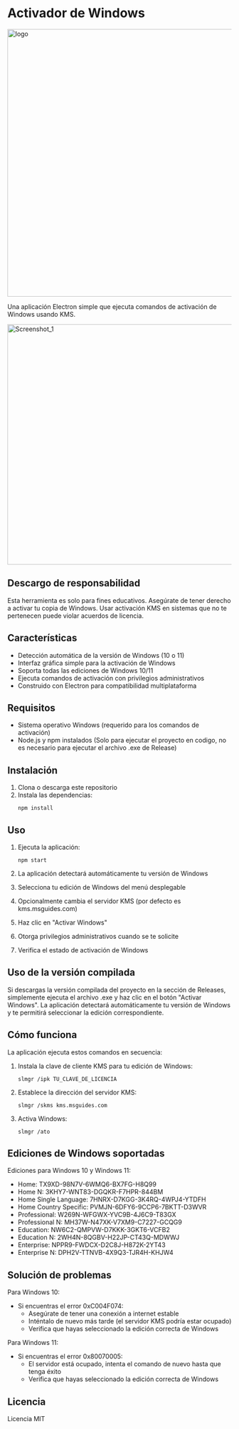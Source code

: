 # Activador de Windows
<img width="600" height="600" alt="logo" src="https://github.com/user-attachments/assets/c4d02474-18a2-4696-b8a3-5e1cab7bc59c" />

Una aplicación Electron simple que ejecuta comandos de activación de Windows usando KMS.

<img width="962" height="539" alt="Screenshot_1" src="https://github.com/user-attachments/assets/9db68e74-caf5-4258-9974-20cf5ccd92ee" />

## Descargo de responsabilidad

Esta herramienta es solo para fines educativos. Asegúrate de tener derecho a activar tu copia de Windows. Usar activación KMS en sistemas que no te pertenecen puede violar acuerdos de licencia.

## Características


- Detección automática de la versión de Windows (10 o 11)
- Interfaz gráfica simple para la activación de Windows
- Soporta todas las ediciones de Windows 10/11
- Ejecuta comandos de activación con privilegios administrativos
- Construido con Electron para compatibilidad multiplataforma

## Requisitos

- Sistema operativo Windows (requerido para los comandos de activación)
- Node.js y npm instalados (Solo para ejecutar el proyecto en codigo, no es necesario para ejecutar el archivo .exe de Release)

## Instalación

1. Clona o descarga este repositorio
2. Instala las dependencias:
   ```
   npm install
   ```

## Uso

1. Ejecuta la aplicación:
   ```
   npm start
   ```

2. La aplicación detectará automáticamente tu versión de Windows
3. Selecciona tu edición de Windows del menú desplegable
4. Opcionalmente cambia el servidor KMS (por defecto es kms.msguides.com)
5. Haz clic en "Activar Windows"
6. Otorga privilegios administrativos cuando se te solicite
7. Verifica el estado de activación de Windows

## Uso de la versión compilada

Si descargas la versión compilada del proyecto en la sección de Releases, simplemente ejecuta el archivo .exe y haz clic en el botón "Activar Windows". La aplicación detectará automáticamente tu versión de Windows y te permitirá seleccionar la edición correspondiente.

## Cómo funciona

La aplicación ejecuta estos comandos en secuencia:

1. Instala la clave de cliente KMS para tu edición de Windows:
   ```
   slmgr /ipk TU_CLAVE_DE_LICENCIA
   ```

2. Establece la dirección del servidor KMS:
   ```
   slmgr /skms kms.msguides.com
   ```

3. Activa Windows:
   ```
   slmgr /ato
   ```

## Ediciones de Windows soportadas

Ediciones para Windows 10 y Windows 11:
- Home: TX9XD-98N7V-6WMQ6-BX7FG-H8Q99
- Home N: 3KHY7-WNT83-DGQKR-F7HPR-844BM
- Home Single Language: 7HNRX-D7KGG-3K4RQ-4WPJ4-YTDFH
- Home Country Specific: PVMJN-6DFY6-9CCP6-7BKTT-D3WVR
- Professional: W269N-WFGWX-YVC9B-4J6C9-T83GX
- Professional N: MH37W-N47XK-V7XM9-C7227-GCQG9
- Education: NW6C2-QMPVW-D7KKK-3GKT6-VCFB2
- Education N: 2WH4N-8QGBV-H22JP-CT43Q-MDWWJ
- Enterprise: NPPR9-FWDCX-D2C8J-H872K-2YT43
- Enterprise N: DPH2V-TTNVB-4X9Q3-TJR4H-KHJW4

## Solución de problemas

Para Windows 10:
- Si encuentras el error 0xC004F074:
  - Asegúrate de tener una conexión a internet estable
  - Inténtalo de nuevo más tarde (el servidor KMS podría estar ocupado)
  - Verifica que hayas seleccionado la edición correcta de Windows

Para Windows 11:
- Si encuentras el error 0x80070005:
  - El servidor está ocupado, intenta el comando de nuevo hasta que tenga éxito
  - Verifica que hayas seleccionado la edición correcta de Windows

## Licencia

Licencia MIT
